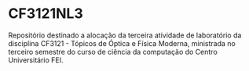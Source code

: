 # CF3121NL3
Repositório destinado a alocação da terceira atividade de laboratório da disciplina CF3121 - Tópicos de Óptica e Física Moderna, ministrada no terceiro semestre do curso de ciência da computação do Centro Universitário FEI.
